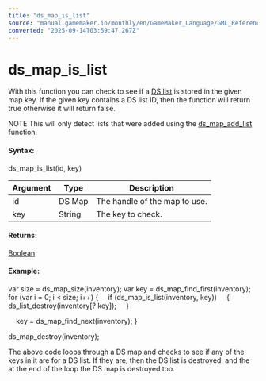 ```yaml
---
title: "ds_map_is_list"
source: "manual.gamemaker.io/monthly/en/GameMaker_Language/GML_Reference/Data_Structures/DS_Maps/ds_map_is_list.htm"
converted: "2025-09-14T03:59:47.267Z"
---
```


# ds\_map\_is\_list

With this function you can check to see if a [DS list](../DS_Lists/DS_Lists.md) is stored in the given map key. If the given key contains a DS list ID, then the function will return true otherwise it will return false.

NOTE This will only detect lists that were added using the [ds\_map\_add\_list](../../../../../../../GameMaker_Language/GML_Reference/Data_Structures/DS_Maps/ds_map_add_list.md) function.

#### Syntax:

ds\_map\_is\_list(id, key)

| Argument | Type | Description |
| --- | --- | --- |
| id | DS Map | The handle of the map to use. |
| key | String | The key to check. |

#### Returns:

[Boolean](../../../GML_Overview/Data_Types.md)

#### Example:

var size = ds\_map\_size(inventory);
var key = ds\_map\_find\_first(inventory);
for (var i = 0; i < size; i++)
{
    if (ds\_map\_is\_list(inventory, key))
    {
        ds\_list\_destroy(inventory\[? key\]);
    }

    key = ds\_map\_find\_next(inventory);
}

ds\_map\_destroy(inventory);

The above code loops through a DS map and checks to see if any of the keys in it are for a DS list. If they are, then the DS list is destroyed, and the at the end of the loop the DS map is destroyed too.
